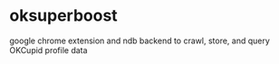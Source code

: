 oksuperboost
============

google chrome extension and ndb backend to crawl, store, and query OKCupid profile data
